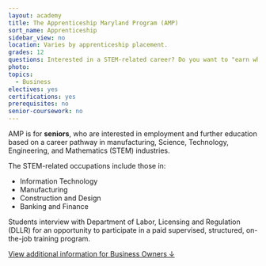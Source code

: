 ```yaml
---
layout: academy
title: The Apprenticeship Maryland Program (AMP)
sort_name: Apprenticeship
sidebar_view: no
location: Varies by apprenticeship placement.
grades: 12
questions: Interested in a STEM-related career? Do you want to "earn while you learn"?
photo:
topics:
  - Business
electives: yes
certifications: yes
prerequisites: no
senior-coursework: no
---
```


AMP is for <strong>seniors</strong>, who are interested in employment and further education based on a career pathway in manufacturing, Science, Technology, Engineering, and Mathematics (STEM) industries.   

The STEM-related occupations include those in:

- Information Technology 
- Manufacturing 
- Construction and Design 
- Banking and Finance 

Students interview with Department of Labor, Licensing and Regulation (DLLR) for an opportunity to participate in a paid supervised, structured, on-the-job training program.

<a href="#ap-business">View additional information for Business Owners &darr;</a>
